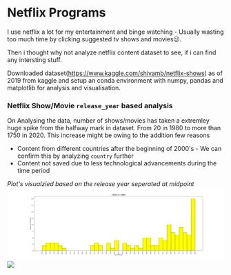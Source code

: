 # Netflix Programs

I use netflix a lot for my entertainment and binge watching - Usually wasting too much time by clicking suggested tv shows and movies😕.

Then i thought why not analyze netflix content dataset to see, if i can find any intersting stuff.

Downloaded dataset(https://www.kaggle.com/shivamb/netflix-shows) as of 2019 from kaggle and setup an conda environment with numpy, pandas and matplotlib for analysis and visualisation.

### Netflix Show/Movie `release_year` based analysis

On Analysing the data, number of shows/movies has taken a extremley huge spike from the halfway mark in dataset. From 20 in 1980 to more than 1750 in 2020.
This increase might be owing to the addition few reasons
  * Content from different countries after the beginning of 2000's - We can confirm this by analyzing `country` further
  * Content not saved due to less technological advancements during the time period

*Plot's visualzied based on the release year seperated at midpoint*
<img src="/images/ry-1940-80.png">
<img src="/images/rry-1981-2020.png">
